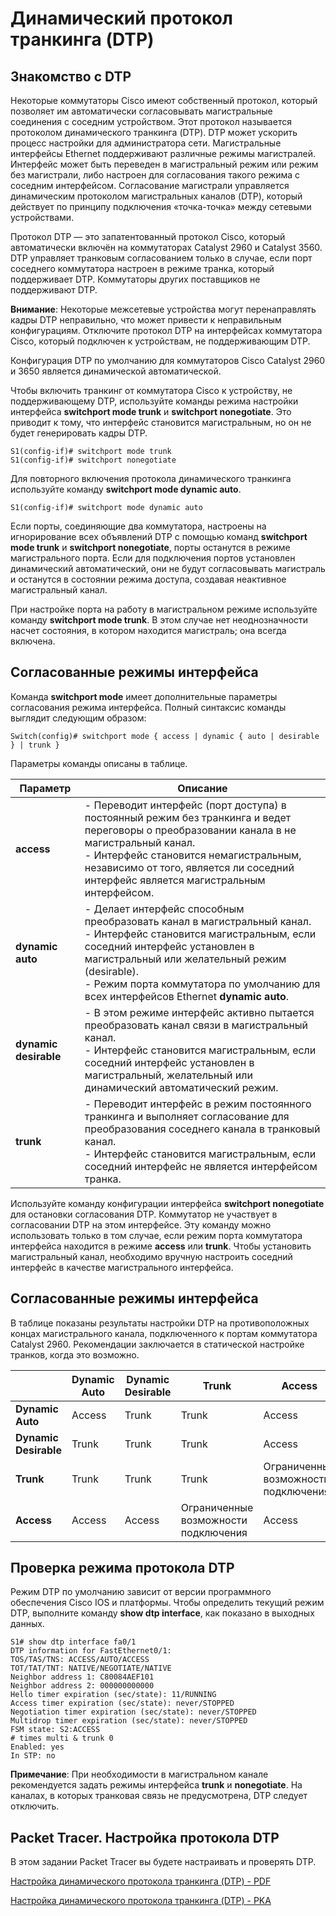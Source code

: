 # Динамический протокол транкинга (DTP)

<!-- 3.5.1 -->
## Знакомство с DTP

Некоторые коммутаторы Cisco имеют собственный протокол, который позволяет им автоматически согласовывать магистральные соединения с соседним устройством. Этот протокол называется протоколом динамического транкинга (DTP). DTP может ускорить процесс настройки для администратора сети. Магистральные интерфейсы Ethernet поддерживают различные режимы магистралей. Интерфейс может быть переведен в магистральный режим или режим без магистрали, либо настроен для согласования такого режима с соседним интерфейсом. Согласование магистрали управляется динамическим протоколом магистральных каналов (DTP), который действует по принципу подключения «точка-точка» между сетевыми устройствами.

Протокол DTP — это запатентованный протокол Cisco, который автоматически включён на коммутаторах Catalyst 2960 и Catalyst 3560. DTP управляет транковым согласованием только в случае, если порт соседнего коммутатора настроен в режиме транка, который поддерживает DTP. Коммутаторы других поставщиков не поддерживают DTP.

**Внимание**: Некоторые межсетевые устройства могут перенаправлять кадры DTP неправильно, что может привести к неправильным конфигурациям. Отключите протокол DTP на интерфейсах коммутатора Cisco, который подключен к устройствам, не поддерживающим DTP.

Конфигурация DTP по умолчанию для коммутаторов Cisco Catalyst 2960 и 3650 является динамической автоматической.

Чтобы включить транкинг от коммутатора Cisco к устройству, не поддерживающему DTP, используйте команды режима настройки интерфейса **switchport mode trunk** и **switchport nonegotiate**. Это приводит к тому, что интерфейс становится магистральным, но он не будет генерировать кадры DTP.

```
S1(config-if)# switchport mode trunk
S1(config-if)# switchport nonegotiate
```

Для повторного включения протокола динамического транкинга используйте команду **switchport mode dynamic auto**.

```
S1(config-if)# switchport mode dynamic auto
```

Если порты, соединяющие два коммутатора, настроены на игнорирование всех объявлений DTP с помощью команд **switchport mode trunk** и **switchport nonegotiate**, порты останутся в режиме магистрального порта. Если для подключения портов установлен динамический автоматический, они не будут согласовывать магистраль и останутся в состоянии режима доступа, создавая неактивное магистральный канал.

При настройке порта на работу в магистральном режиме используйте команду **switchport mode trunk**. В этом случае нет неоднозначности насчет состояния, в котором находится магистраль; она всегда включена.

<!-- 3.5.2 -->
## Согласованные режимы интерфейса

Команда **switchport mode** имеет дополнительные параметры согласования режима интерфейса. Полный синтаксис команды выглядит следующим образом:

```
Switch(config)# switchport mode { access | dynamic { auto | desirable } | trunk }
```

Параметры команды описаны в таблице.

| Параметр | Описание |
| --- | --- |
| **access** | - Переводит интерфейс (порт доступа) в постоянный режим без транкинга и ведет переговоры о преобразовании канала в не магистральный канал. <br> - Интерфейс становится немагистральным, независимо от того, является ли соседний интерфейс является магистральным интерфейсом. |
| **dynamic auto** | - Делает интерфейс способным преобразовать канал в магистральный канал. <br> - Интерфейс становится магистральным, если соседний интерфейс установлен в магистральный или желательный режим (desirable). <br> - Режим порта коммутатора по умолчанию для всех интерфейсов Ethernet **dynamic auto**. |
| **dynamic desirable** | - В этом режиме интерфейс активно пытается преобразовать канал связи в магистральный канал. <br> - Интерфейс становится магистральным, если соседний интерфейс установлен в магистральный, желательный или динамический автоматический режим. |
| **trunk** | - Переводит интерфейс в режим постоянного транкинга и выполняет согласование для преобразования соседнего канала в транковый канал. <br> - Интерфейс становится магистральным, если соседний интерфейс не является интерфейсом транка. |

Используйте команду конфигурации интерфейса **switchport nonegotiate** для остановки согласования DTP. Коммутатор не участвует в согласовании DTP на этом интерфейсе. Эту команду можно использовать только в том случае, если режим порта коммутатора интерфейса находится в режиме **access** или **trunk**. Чтобы установить магистральный канал, необходимо вручную настроить соседний интерфейс в качестве магистрального интерфейса.

<!-- 3.5.3 -->
## Согласованные режимы интерфейса

В таблице показаны результаты настройки DTP на противоположных концах магистрального канала, подключенного к портам коммутатора Catalyst 2960. Рекомендации заключается в статической настройке транков, когда это возможно.

| | **Dynamic Auto** | **Dynamic Desirable** | **Trunk** | **Access** |
| --- | --- | --- | --- | --- |
| **Dynamic Auto** | Access | Trunk | Trunk | Access |
| **Dynamic Desirable** | Trunk | Trunk | Trunk | Access |
| **Trunk** | Trunk | Trunk | Trunk | Ограниченные возможности подключения |
| **Access** | Access | Access | Ограниченные возможности подключения | Access |

<!-- 3.5.4 -->
## Проверка режима протокола DTP

Режим DTP по умолчанию зависит от версии программного обеспечения Cisco IOS и платформы. Чтобы определить текущий режим DTP, выполните команду **show dtp interface**, как показано в выходных данных.

```
S1# show dtp interface fa0/1
DTP information for FastEthernet0/1:
TOS/TAS/TNS: ACCESS/AUTO/ACCESS
TOT/TAT/TNT: NATIVE/NEGOTIATE/NATIVE
Neighbor address 1: C80084AEF101
Neighbor address 2: 000000000000
Hello timer expiration (sec/state): 11/RUNNING
Access timer expiration (sec/state): never/STOPPED
Negotiation timer expiration (sec/state): never/STOPPED
Multidrop timer expiration (sec/state): never/STOPPED
FSM state: S2:ACCESS
# times multi & trunk 0
Enabled: yes
In STP: no
```

**Примечание**: При необходимости в магистральном канале рекомендуется задать режимы интерфейса **trunk** и **nonegotiate**. На каналах, в которых транковая связь не предусмотрена, DTP следует отключить.

<!-- 3.5.5 -->
## Packet Tracer. Настройка протокола DTP

В этом задании Packet Tracer вы будете настраивать и проверять DTP.

[Настройка динамического протокола транкинга (DTP) - PDF](./assets/3.5.5-packet-tracer---configure-dtp_ru-RU.pdf)

[Настройка динамического протокола транкинга (DTP) - PKA](./assets/3.5.5-packet-tracer---configure-dtp_ru-RU.pka)
